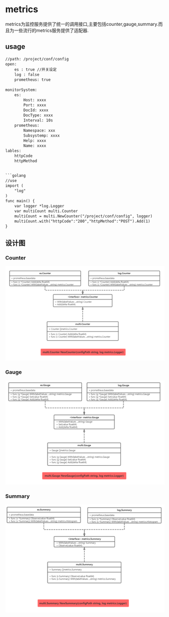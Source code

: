 # metrics

metrics为监控服务提供了统一的调用接口,主要包括counter,gauge,summary.而且为一些流行的metrics服务提供了适配器.

## usage

```golang 
//path: /project/conf/config
open:
    es : true //开关设定
    log : false
    prometheus: true

monitorSystem:
    es:
        Host: xxxx
        Port: xxxx
        DocId: xxxx
        DocType: xxxx
        Interval: 10s
    prometheus:
        Namespace: xxx
        Subsystemp: xxxx
        Help: xxxx
        Name: xxxx
lables:
    httpCode
    httpMethod
```

```

```golang 
//use
import (
    "log"
)
func main() {
    var logger *log.Logger
    var multiCount multi.Counter
    multiCount = multi.NewCounter("/project/conf/config", logger)
    multiCount.with("httpCode":"200","httpMethod":"POST").Add(1)
}

```

## 设计图

### Counter
![counter](img/Counter.png)
### Gauge
![gauge](img/Gauge.png)
### Summary
![summary](img/Summary.png)



